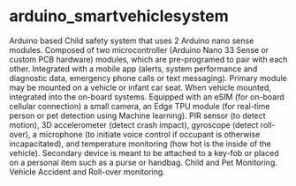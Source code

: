 # arduino_smartvehiclesystem
Arduino based Child safety system that uses 2 Arduino nano sense modules.
Composed of two microcontroller (Arduino Nano 33 Sense or custom PCB hardware) modules, which are pre-programed to pair with each other.
Integrated with a mobile app (alerts, system performance and diagnostic data, emergency phone calls or text messaging).
Primary module may be mounted on a vehicle or infant car seat.
When vehicle mounted, integrated into the on-board systems.
Equipped with an eSIM (for on-board cellular connection) a small camera, an Edge TPU module (for real-time person or pet detection using Machine learning).
PIR sensor (to detect motion),  3D accelerometer (detect crash impact), gyroscope (detect roll-over), a microphone (to initiate voice control if occupant is otherwise incapacitated), and temperature monitoring (how hot is the inside of the vehicle).
Secondary device is meant to be attached to a key-fob or placed on a personal item such as a purse or handbag.
Child and Pet Monitoring.
Vehicle Accident and Roll-over monitoring.
